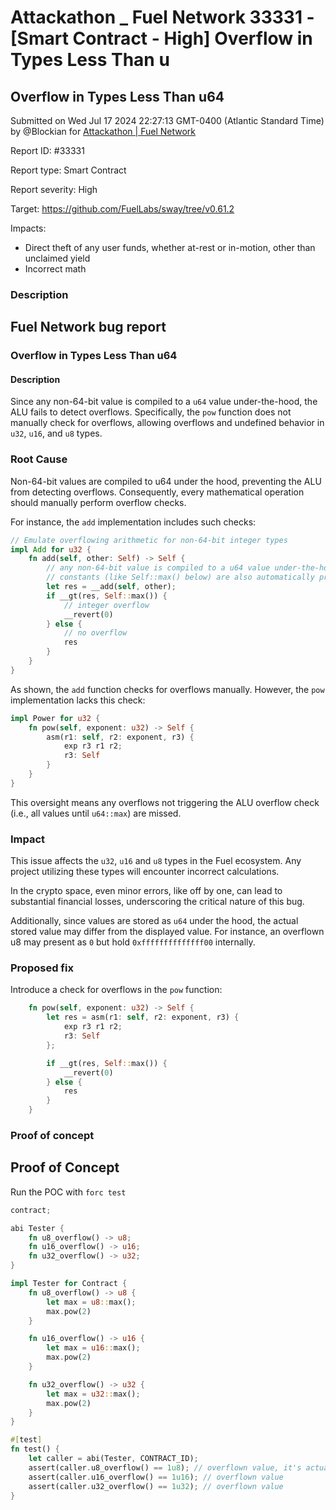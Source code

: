 # Attackathon \_ Fuel Network 33331 - \[Smart Contract - High] Overflow in Types Less Than u

## Overflow in Types Less Than u64

Submitted on Wed Jul 17 2024 22:27:13 GMT-0400 (Atlantic Standard Time) by @Blockian for [Attackathon | Fuel Network](https://immunefi.com/bounty/fuel-network-attackathon/)

Report ID: #33331

Report type: Smart Contract

Report severity: High

Target: https://github.com/FuelLabs/sway/tree/v0.61.2

Impacts:

* Direct theft of any user funds, whether at-rest or in-motion, other than unclaimed yield
* Incorrect math

### Description

## Fuel Network bug report

### Overflow in Types Less Than u64

#### Description

Since any non-64-bit value is compiled to a `u64` value under-the-hood, the ALU fails to detect overflows. Specifically, the `pow` function does not manually check for overflows, allowing overflows and undefined behavior in `u32`, `u16`, and `u8` types.

### Root Cause

Non-64-bit values are compiled to u64 under the hood, preventing the ALU from detecting overflows. Consequently, every mathematical operation should manually perform overflow checks.

For instance, the `add` implementation includes such checks:

```rs
// Emulate overflowing arithmetic for non-64-bit integer types
impl Add for u32 {
    fn add(self, other: Self) -> Self {
        // any non-64-bit value is compiled to a u64 value under-the-hood
        // constants (like Self::max() below) are also automatically promoted to u64
        let res = __add(self, other);
        if __gt(res, Self::max()) {
            // integer overflow
            __revert(0)
        } else {
            // no overflow
            res
        }
    }
}
```

As shown, the `add` function checks for overflows manually. However, the `pow` implementation lacks this check:

```rs
impl Power for u32 {
    fn pow(self, exponent: u32) -> Self {
        asm(r1: self, r2: exponent, r3) {
            exp r3 r1 r2;
            r3: Self
        }
    }
}
```

This oversight means any overflows not triggering the ALU overflow check (i.e., all values until `u64::max`) are missed.

### Impact

This issue affects the `u32`, `u16` and `u8` types in the Fuel ecosystem. Any project utilizing these types will encounter incorrect calculations.

In the crypto space, even minor errors, like off by one, can lead to substantial financial losses, underscoring the critical nature of this bug.

Additionally, since values are stored as `u64` under the hood, the actual stored value may differ from the displayed value. For instance, an overflown u8 may present as `0` but hold `0xffffffffffffff00` internally.

### Proposed fix

Introduce a check for overflows in the `pow` function:

```rs
    fn pow(self, exponent: u32) -> Self {
        let res = asm(r1: self, r2: exponent, r3) {
            exp r3 r1 r2;
            r3: Self
        };

        if __gt(res, Self::max()) {
            __revert(0)
        } else {
            res
        }
    }
```

### Proof of concept

## Proof of Concept

Run the POC with `forc test`

```rs
contract;

abi Tester { 
    fn u8_overflow() -> u8;
    fn u16_overflow() -> u16;
    fn u32_overflow() -> u32;
}

impl Tester for Contract {
    fn u8_overflow() -> u8 {
        let max = u8::max();
        max.pow(2)
    }

    fn u16_overflow() -> u16 {
        let max = u16::max();
        max.pow(2)
    }

    fn u32_overflow() -> u32 {
        let max = u32::max();
        max.pow(2)
    }
}

#[test]
fn test() {
    let caller = abi(Tester, CONTRACT_ID);
    assert(caller.u8_overflow() == 1u8); // overflown value, it's actually 0b1111111000000001 under the hood, but u8 reads only 0b00000001 part
    assert(caller.u16_overflow() == 1u16); // overflown value
    assert(caller.u32_overflow() == 1u32); // overflown value
}
```
